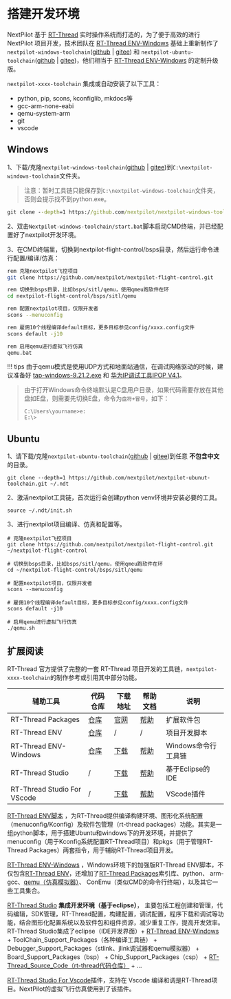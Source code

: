 # 搭建开发环境

NextPilot 基于 [RT-Thread](https://www.rt-thread.org/) 实时操作系统而打造的，为了便于高效的进行 NextPilot 项目开发，技术团队在 [RT-Thread ENV-Windows](https://www.rt-thread.org/document/site/#/development-tools/env/env) 基础上重新制作了 `nextpilot-windows-toolchain`([github](https://github.com/nextpilot/nextpilot-windows-toolchain.git) | [gitee](https://gitee.com/nextpilot/nextpilot-windows-toolchain.git)) 和 `nextpilot-ubuntu-toolchain`([github](https://github.com/nextpilot/nextpilot-ubuntu-toolchain.git) | [gitee](https://gitee.com/nextpilot/nextpilot-ubuntu-toolchain.git))，他们相当于 [RT-Thread ENV-Windows](https://github.com/RT-Thread/env-windows) 的定制升级版。

`nextpilot-xxxx-toolchain` 集成或自动安装了以下工具：

- python, pip, scons, kconfiglib, mkdocs等
- gcc-arm-none-eabi
- qemu-system-arm
- git
- vscode

## Windows

1、下载/克隆`nextpilot-windows-toolchain`([github](https://github.com/nextpilot/nextpilot-windows-toolchain.git) | [gitee](https://gitee.com/nextpilot/nextpilot-windows-toolchain.git))到`C:\nextpilot-windows-toolchain`文件夹。

> 注意：暂时工具链只能保存到`C:\nextpilot-windows-toolchain`文件夹，否则会提示找不到python.exe。

```bat
git clone --depth=1 https://github.com/nextpilot/nextpilot-windows-toolchain.git
```

2、双击`Nextpilot-windows-toolchain/start.bat`脚本启动CMD终端，并已经配置好了nextpilot开发环境。

3、在CMD终端里，切换到nextpilot-flight-control/bsps目录，然后运行命令进行配置/编译/仿真：

```bash
rem 克隆nextpilot飞控项目
git clone https://github.com/nextpilot/nextpilot-flight-control.git

rem 切换到bsps目录，比如bsps/sitl/qemu，使用qmeu跑软件在环
cd nextpilot-flight-control/bsps/sitl/qemu

rem 配置nextpilot项目，仅限开发者
scons --menuconfig

rem 雇佣10个线程编译default目标，更多目标参见config/xxxx.config文件
scons default -j10

rem 启用qemu进行虚拟飞行仿真
qemu.bat
```

!!! tips
    由于qemu模式是使用UDP方式和地面站通信，在调试网络驱动的时候，建议准备好 [tap-windows-9.21.2.exe](https://pan.baidu.com/s/1h2BmdL9myK6S0g8TlfSW0g) 和 [华为IP调试工具IPOP V4.1](http://www.xdowns.com/soft/524006.html)。

>由于打开Windows命令终端默认是C盘用户目录，如果代码需要存放在其他盘如E盘，则需要先切换E盘，命令为`盘符+冒号`，如下：
>
>```shell
>C:\Users\yourname>e:
>E:\>
>```

## Ubuntu

1、请下载/克隆`nextpilot-ubuntu-toolchain`([github](https://github.com/nextpilot/nextpilot-ubuntu-toolchain.git) | [gitee](https://gitee.com/nextpilot/nextpilot-ubuntu-toolchain.git))到任意 **不包含中文** 的目录。

```shell
git clone --depth=1 https://github.com/nextpilot/nextpilot-ubunut-toolchain.git ~/.ndt
```

2、激活nextpilot工具链，首次运行会创建python venv环境并安装必要的工具。

```shell
source ~/.ndt/init.sh
```

3、进行nextpilot项目编译、仿真和配置等。

```shell
# 克隆nextpilot飞控项目
git clone https://github.com/nextpilot/nextpilot-flight-control.git ~/nextpilot-flight-control

# 切换到bsps目录，比如bsps/sitl/qemu，使用qmeu跑软件在环
cd ~/nextpilot-flight-control/bsps/sitl/qemu

# 配置nextpilot项目，仅限开发者
scons --menuconfig

# 雇佣10个线程编译default目标，更多目标参见config/xxxx.config文件
scons default -j10

# 启用qemu进行虚拟飞行仿真
./qemu.sh
```

## 扩展阅读

RT-Thread 官方提供了完整的一套 RT-Thread 项目开发的工具链，`nextpilot-xxxx-toolchain`的制作参考或引用其中部分功能。

|辅助工具|代码仓库|下载地址|帮助文档|说明|
|---|---|---|---|---|
|RT-Thread Packages|[仓库](https://github.com/RT-Thread/packages)|[官网](https://github.com/RT-Thread/env)|[帮助](https://www.rt-thread.org/document/site/#/development-tools/env/env?id=%e7%94%a8%e6%88%b7%e8%bd%af%e4%bb%b6%e5%8c%85%e7%ae%a1%e7%90%86%e5%8a%9f%e8%83%bd)| 扩展软件包
|RT-Thread ENV|[仓库](https://github.com/RT-Thread/env)|/|/| 项目开发脚本
|RT-Thread ENV-Windows|[仓库](https://github.com/RT-Thread/env-windows)|[下载](https://www.rt-thread.org/download.html#download-rt-thread-env-tool)|[帮助](https://www.rt-thread.org/document/site/#/development-tools/env/env)|Windows命令行工具链
|RT-Thread Studio|/|[下载](https://www.rt-thread.org/download.html#download-rt-thread-studio)|[帮助](https://www.rt-thread.org/document/site/#/development-tools/rtthread-studio/um/studio-user-begin)| 基于Eclipse的IDE
|RT-Thread Studio For VScode|/|[下载](https://marketplace.visualstudio.com/items?itemName=RT-Thread.rt-thread-studio)|[帮助](https://club.rt-thread.org/ask/article/fc2771654de53b2f.html)| VScode插件

[RT-Thread ENV脚本](https://github.com/RT-Thread/env) ，为RT-Thread提供编译构建环境、图形化系统配置（menuconfig/Kconfig）及软件包管理（rt-thread packages）功能。其实是一组python脚本，用于搭建Ubuntu和windows下的开发环境，并提供了menuconfig（用于Kconfig系统配置RT-Thread项目）和pkgs（用于管理RT-Thread Packages）两套指令，用于辅助RT-Thread项目开发。

[RT-Thread ENV-Windows](https://www.rt-thread.org/document/site/#/development-tools/env/env) ，Windows环境下的加强版RT-Thread ENV脚本，不仅包含[RT-Thread ENV](https://github.com/RT-Thread/env)，还增加了[RT-Thread Packages](https://github.com/RT-Thread/packages)索引库、python、 arm-gcc、[qemu（仿真模拟器）](https://www.qemu.org/)、 ConEmu（类似CMD的命令行终端），以及其它一些工具集合。

[RT-Thread Studio](https://www.rt-thread.org/document/site/#/development-tools/rtthread-studio/um/studio-user-begin) **集成开发环境（基于eclipse）**， 主要包括工程创建和管理，代码编辑，SDK管理，RT-Thread配置，构建配置，调试配置，程序下载和调试等功能，结合图形化配置系统以及软件包和组件资源，减少重复工作，提高开发效率。RT-Thread Studio集成了eclipse（IDE开发界面）+
[RT-Thread ENV-Windows](https://www.rt-thread.org/document/site/#/development-tools/env/env) +
ToolChain_Support_Packages（各种编译工具链） +
Debugger_Support_Packages（stlink、jlink调试器和qemu模拟器）  +
Board_Support_Packages（bsp） +
Chip_Support_Packages（csp） +
[RT-Thread_Source_Code（rt-thread代码仓库）](https://github.com/rt-thread/rt-thread.git) + ...

[RT-Thread Studio For Vscode](https://marketplace.visualstudio.com/items?itemName=RT-Thread.rt-thread-studio)插件，支持在 Vscode 编译和调是RT-Thread项目。NextPilot的虚拟飞行仿真使用到了该插件。
